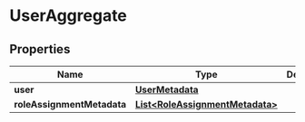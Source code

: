# UserAggregate

## Properties
Name | Type | Description | Notes
------------ | ------------- | ------------- | -------------
**user** | [**UserMetadata**](UserMetadata.md) |  |  [optional]
**roleAssignmentMetadata** | [**List&lt;RoleAssignmentMetadata&gt;**](RoleAssignmentMetadata.md) |  |  [optional]
